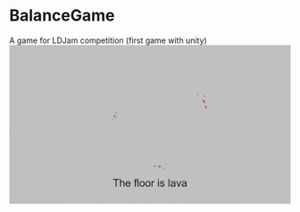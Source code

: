 # BalanceGame
A game for LDJam competition (first game with unity)
![alt-text](https://github.com/tmoj1428/BalanceGame/blob/master/Assets/Assets/game%20gif.gif)
